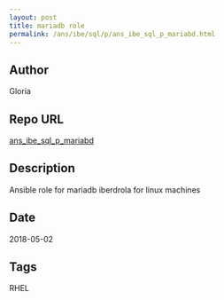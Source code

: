 ```yaml
--- 
layout: post 
title: mariadb role 
permalink: /ans/ibe/sql/p/ans_ibe_sql_p_mariabd.html 
--- 
```


## Author

Gloria

## Repo URL 
 
 [ans_ibe_sql_p_mariabd][ans_ibe_sql_p_mariabd] 
 
[ans_ibe_sql_p_mariabd]: https://github.com/tvallas/ansible-role-selinux 
 
## Description 
 
Ansible role for mariadb iberdrola for linux machines 
 
## Date 
 
2018-05-02

## Tags

RHEL
